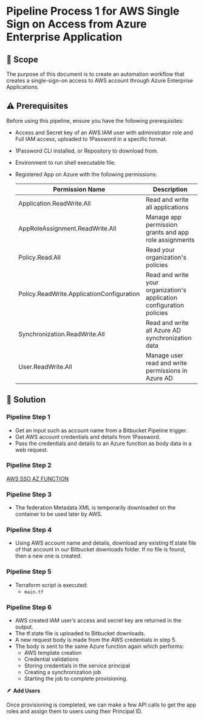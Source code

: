 # Pipeline Process 1 for AWS Single Sign on Access from Azure Enterprise Application

## :abacus: Scope

The purpose of this document is to create an automation workflow that creates a single-sign-on access to AWS account through Azure Enterprise Applications.

## :warning: Prerequisites

Before using this pipeline, ensure you have the following prerequisites:

- Access and Secret key of an AWS IAM user with administrator role and Full IAM access, uploaded to 1Password in a specific format.
- 1Password CLI installed, or Repository to download from.
- Environment to run shell executable file.
- Registered App on Azure with the following permissions:

  | Permission Name                                  | Description                                                   |
  | -------------------------------------------------- | ------------------------------------------------------------- |
  | Application.ReadWrite.All                         | Read and write all applications                               |
  | AppRoleAssignment.ReadWrite.All                    | Manage app permission grants and app role assignments         |
  | Policy.Read.All                                    | Read your organization's policies                             |
  | Policy.ReadWrite.ApplicationConfiguration         | Read and write your organization's application configuration policies |
  | Synchronization.ReadWrite.All                      | Read and write all Azure AD synchronization data              |
  | User.ReadWrite.All                                 | Manage user read and write permissions in Azure AD            |

## :seedling: Solution 

### Pipeline Step 1

- Get an input such as account name from a Bitbucket Pipeline trigger.
- Get AWS account credentials and details from 1Password.
- Pass the credentials and details to an Azure function as body data in a web request.

### Pipeline Step 2

 [AWS SSO AZ FUNCTION](https://github.com/ahmedraufofficial/AWS-Single-Sign-On-Azure-AZFunction-2)

### Pipeline Step 3

- The federation Metadata XML is temporarily downloaded on the container to be used later by AWS.

### Pipeline Step 4

- Using AWS account name and details, download any existing tf.state file of that account in our Bitbucket downloads folder. If no file is found, then a new one is created.

### Pipeline Step 5

- Terraform script is executed:
  - `main.tf`

### Pipeline Step 6

- AWS created IAM user’s access and secret key are returned in the output.
- The tf.state file is uploaded to Bitbucket downloads.
- A new request body is made from the AWS credentials in step 5.
- The body is sent to the same Azure function again which performs:
  - AWS template creation
  - Credential validations
  - Storing credentials in the service principal
  - Creating a synchronization job
  - Starting the job to complete provisioning.

:feather: **Add Users**

Once provisioning is completed, we can make a few API calls to get the app roles and assign them to users using their Principal ID.
